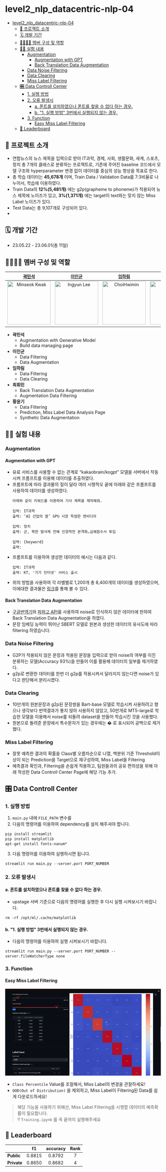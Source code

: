 # level2_nlp_datacentric-nlp-04
- [level2\_nlp\_datacentric-nlp-04](#level2_nlp_datacentric-nlp-04)
  - [📄 프로젝트 소개](#-프로젝트-소개)
  - [🗓️ 개발 기간](#️-개발-기간)
  - [👨‍👨‍👧‍👧 멤버 구성 및 역할](#-멤버-구성-및-역할)
  - [👨‍🔬 실험 내용](#-실험-내용)
    - [Augmentation](#augmentation)
      - [Augmentation with GPT](#augmentation-with-gpt)
      - [Back Translation Data Augmentation](#back-translation-data-augmentation)
    - [Data Noise Filtering](#data-noise-filtering)
    - [Data Clearing](#data-clearing)
    - [Miss Label Filtering](#miss-label-filtering)
  - [🎛️ Data Controll Center](#️-data-controll-center)
    - [1. 실행 방법](#1-실행-방법)
    - [2. 오류 발생시](#2-오류-발생시)
      - [a. 폰트를 설치하였으나 폰트를 찾을 수 없다 하는 경우.](#a-폰트를-설치하였으나-폰트를-찾을-수-없다-하는-경우)
      - [b. "1. 실행 방법" 3번에서 실행되지 않는 경우.](#b-1-실행-방법-3번에서-실행되지-않는-경우)
    - [3. Function](#3-function)
      - [Easy Miss Label Filtering](#easy-miss-label-filtering)
  - [👑 Leaderboard](#-leaderboard)


## 📄 프로젝트 소개
- 연합뉴스의 뉴스 제목을 입력으로 받아 IT과학, 경제, 사회, 생활문화, 세계, 스포츠, 정치 총 7개의 클래스로 분류하는 프로젝트로, 기존에 주어진 baseline 코드에서 모델 구조와 hyperparameter 변경 없이 데이터를 중심의 성능 향상을 목표로 한다. 
- 총 학습 데이터는 **45,678개** 이며, Train Data / Validation Data를 7:3비율로 나누어서, 학습에 이용하였다. 
- Train Data의 **12%(5,481개)** 에는 g2p(grapheme to phoneme)가 적용되어 뉴스 제목에 노이즈가 있고, **3%(1,371개)** 에는 target이 text와는 맞지 않는 Miss Label 노이즈가 있다. 
- Test Data는 총 9,107개로 구성되어 있다. 
- 
## 🗓️ 개발 기간
* 23.05.22 - 23.06.01(총 11일)

## 👨‍👨‍👧‍👧 멤버 구성 및 역할

| [곽민석](https://github.com/kms7530) | [이인균](https://github.com/lig96) | [임하림](https://github.com/halimx2) | [최휘민]() | [황윤기](https://github.com/dbsrlskfdk) |
| :----: | :----: | :----: | :----: | :----: |
| <img src="https://avatars.githubusercontent.com/u/6489395" width="140px" height="140px" title="Minseok Kwak" /> | <img src="https://avatars.githubusercontent.com/u/126560547" width="140px" height="140px" title="Ingyun Lee" /> | <img src="https://ca.slack-edge.com/T03KVA8PQDC-U04RK3E8L3D-ebbce77c3928-512" width="140px" height="140px" title="ChoiHwimin" /> | <img src="https://avatars.githubusercontent.com/u/102031218?v=4" width="140px" height="140px" title="이름" /> | <img src="https://avatars.githubusercontent.com/u/4418651?v=4" width="140px" height="140px" title="yungi" /> |

* **곽민석** 
    - Augmentation with Generative Model 
    - Build data managing page
* **이인균** 
    - Data Filtering
    - Data Augmentation
* **임하림** 
    - Data Filtering
    - Data Clearing
* **최휘민** 
    - Back Translation Data Augmentation 
    - Augmentation Data Filtering 
* **황윤기** 
    - Data Filtering 
    - Prediction, Miss Label Data Analysis Page 
    - Synthetic Data Augmentation 

## 👨‍🔬 실험 내용
### Augmentation
#### Augmentation with GPT
- 유료 서비스를 사용할 수 없는 관계로 “kakaobrain/kogpt” 모델을 서버에서 작동시켜 프롬프트를 이용해 데이터를 추출하였다. 
- 프롬프트에 따라 결과물의 질이 달라 여러 시행착오 끝에 아래와 같은 프롬프트를 사용하여 데이터를 생성하였다. 
  ```
  아래와 같이 키워드를 이용하여 기사 제목을 제작해줘. 

  입력: IT과학
  출력: ‘AI 산업의 쌀’ GPU 시장 독점한 엔비디아

  입력: 정치
  출력: 군, 북한 발사체 잔해 인양작전 본격화…심해잠수사 투입

  입력: {keyword}
  출력:
  ```
- 프롬프트를 이용하여 생성한 데이터의 예시는 다음과 같다. 
  ```
  입력: IT과학
  출력: KT, '기가 인터넷' 서비스 출시
  ```
- 위의 방법을 사용하여 각 라벨별로 1,200개 총 8,400개의 데이터를 생성하였으며, 이에대한 결과물은 [링크](https://github.com/boostcampaitech5/level2_nlp_datacentric-nlp-04/blob/main/dataset/gpt_generated_raw.csv)를 통해 볼 수 있다.   

#### Back Translation Data Augmentation
- [구글번역기](https://pypi.org/project/googletrans/)와 [파파고 API](https://developers.naver.com/docs/papago/README.md)를 사용하여 noise로 인식하지 않은 데이터에 한하여 Back Translation Data Augmentation을 하였다.
- 문장 임베딩 능력이 뛰어난 SBERT 모델로 원본과 생성한 데이터의 유사도에 따라 filtering 하였습니다.

### Data Noise Filtering
- G2P가 적용되지 않은 문장과 적용된 문장을 입력으로 받아 noise의 여부를 이진 분류하는 모델(Accuracy 93%)을 만들어 이를 활용해 데이터의 일부를 제거하였다.
- g2p로 변환한 데이터를 한번 더 g2p를 적용시켜서 달라지지 않는다면 noise가 있다고 판단해서 분리시켰다.

### Data Clearing
- 10만개의 원본문장과 g2p된 문장쌍을 Bart-base 모델로 학습시켜 사용하려고 했으나 생각보다 번역결과가 좋지 않아 사용하지 않았고, 50만개로 MT5-large로 학습한 모델을 이용해서 noise를 되돌려 dataset을 만들어 학습시킨 것을 사용했다.
- 원본으로 돌려준 문장에서 특수문자가 있는 경우에는 � 로 표시되어 공백으로 제거했다.


### Miss Label Filtering
- 잘못 예측한 결과의 확률을 Class별 오름차순으로 나열, 백분위 기준 Threshold이상이 되는 Prediction을 Target으로 재구성하여, Miss Label을  Filtering
- 예측결과 확인과, Filtering을 손쉽게 적용하고, 팀원들과의 공유 편의성을 위해 아래 작성한 Data Controll Center Page에 해당 기능 추가.


## 🎛️ Data Controll Center
### 1. 실행 방법
1. `main.py` 내에 `FILE_PATH` 변수를 
2. 다음의 명령어를 이용하여 dependency를 설치 해주셔야 합니다. 

```
pip install streamlit
pip install matplotlib
apt-get install fonts-nanum*
```

3. 다음 명령어를 이용하여 실행하시면 됩니다. 

```
streamlit run main.py --server.port PORT_NUMBER
```
### 2. 오류 발생시
#### a. 폰트를 설치하였으나 폰트를 찾을 수 없다 하는 경우. 

- upstage 서버 기준으로 다음의 명령어를 실행한 후 다시 실행 시켜보시기 바랍니다. 

```
rm -rf /opt/ml/.cache/matplotlib
```

#### b. "1. 실행 방법" 3번에서 실행되지 않는 경우. 

- 다음의 명령어를 이용하여 실행 시켜보시기 바랍니다. 

```
streamlit run main.py --server.port PORT_NUMBER --server.fileWatcherType none
```

### 3. Function
#### Easy Miss Label Filtering
![Miss Label Filtering](./Images/easy_miss_label_filter.gif)
- `Class Percentile` Value를 조절해서, Miss Label의 변경을 관찰하세요!
- `OOD(Out of Distribution)` 을 제외하고, Miss Label이 Filtering된 Data를 쉽게 다운로드하세요!
> 해당 기능을 사용하기 위해선, Miss Label Filtering을 시행할 데이터의 예측확률이 필요합니다.  
> ‼️ `Training.ipynb` 를 꼭 끝까지 실행해주세요


## 👑 Leaderboard
|           |  f1  |accuracy|Rank|
|-----------|:----:|:------:|:-:|
|**Public** |0.8815| 0.8792 | 7 |
|**Private**|0.8650| 0.8682 | 4 |

